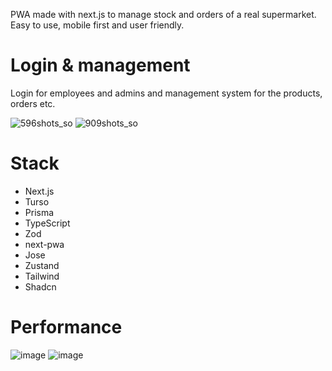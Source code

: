 PWA made with next.js to manage stock and orders of a real supermarket. Easy to use, mobile first and user friendly. 

# Login & management
Login for employees and admins and management system for the products, orders etc.

![596shots_so](https://github.com/user-attachments/assets/12333b04-7f6e-44fa-a12c-5ad596d4032c)
![909shots_so](https://github.com/user-attachments/assets/0aa5e39c-dc9b-4abf-866c-b7f88a9111db)


# Stack
- Next.js
- Turso
- Prisma
- TypeScript
- Zod
- next-pwa
- Jose
- Zustand
- Tailwind
- Shadcn

# Performance
![image](https://github.com/user-attachments/assets/6cd9d16d-ad56-498d-b453-8d77782a2bee)
![image](https://github.com/user-attachments/assets/b3b2344b-dcfe-4446-be71-e4b82c422f66)
